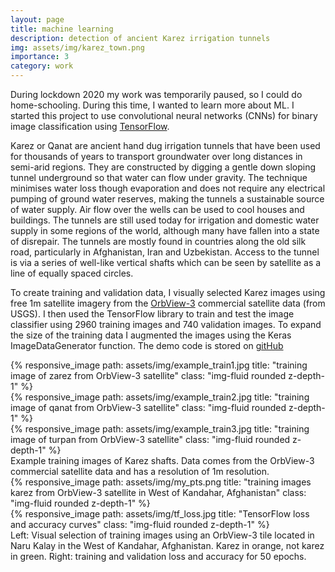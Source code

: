 ```yaml
---
layout: page
title: machine learning
description: detection of ancient Karez irrigation tunnels  
img: assets/img/karez_town.png
importance: 3
category: work
---
```


During lockdown 2020 my work was temporarily paused, so I could do home-schooling. During this time, I wanted to learn more about ML. I started this project to use convolutional neural networks (CNNs) for binary image classification using [TensorFlow](https://www.tensorflow.org/). 

Karez or Qanat are ancient hand dug irrigation tunnels that have been used for thousands of years to transport groundwater over long distances in semi-arid regions. They are constructed by digging a gentle down sloping tunnel underground so that water can flow under gravity. The technique minimises water loss though evaporation and does not require any electrical pumping of ground water reserves, making the tunnels a sustainable source of water supply.   Air flow over the wells can be used to cool houses and buildings.
The tunnels are still used today for irrigation and domestic water supply in some regions of the world, although many have fallen into a state of disrepair. The tunnels are mostly found in countries along the old silk road, particularly in Afghanistan, Iran and Uzbekistan. 
Access to the tunnel is via a series of well-like vertical shafts which can be seen by satellite as a line of equally spaced circles. 

To create training and validation data, I visually selected Karez images using free 1m satellite imagery from the [OrbView-3](https://www.usgs.gov/centers/eros/science/usgs-eros-archive-commercial-satellites-orbview-3) commercial satellite data (from USGS). I then used the TensorFlow library to train and test the image classifier using 2960 training images and 740 validation images. To expand the size of the training data I augmented the images using the Keras ImageDataGenerator function.
The demo code is stored on [gitHub](https://github.com/ClimateDataLab/TensorFlow-karez)


<div class="row">
    <div class="col-sm mt-3 mt-md-0">
        {% responsive_image path: assets/img/example_train1.jpg title: "training image of zarez from OrbView-3 satellite" class: "img-fluid rounded z-depth-1" %}
    </div>
    <div class="col-sm mt-3 mt-md-0">
        {% responsive_image path: assets/img/example_train2.jpg title: "training image of qanat from OrbView-3 satellite" class: "img-fluid rounded z-depth-1" %}
    </div> 
    <div class="col-sm mt-3 mt-md-0">
        {% responsive_image path: assets/img/example_train3.jpg title: "training image of turpan from OrbView-3 satellite" class: "img-fluid rounded z-depth-1" %}
    </div>     
</div>
<div class="caption">
    Example training images of Karez shafts. Data comes from the OrbView-3 commercial satellite data and has a resolution of 1m resolution.      
</div>


<div class="row">
    <div class="col-sm mt-3 mt-md-0">
        {% responsive_image path: assets/img/my_pts.png title: "training images karez from OrbView-3 satellite in West of Kandahar, Afghanistan" class: "img-fluid rounded z-depth-1" %}
    </div>
    <div class="col-sm mt-3 mt-md-0">
        {% responsive_image path: assets/img/tf_loss.jpg title: "TensorFlow loss and accuracy curves" class: "img-fluid rounded z-depth-1" %}
    </div>   
</div>
<div class="caption">
    Left: Visual selection of training images using an OrbView-3 tile located in Naru Kalay in the West of Kandahar, Afghanistan. Karez in orange, not karez in green. Right: training and validation loss and accuracy for 50 epochs. 









